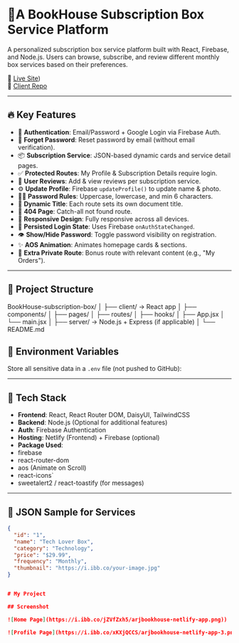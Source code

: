 # 🎁A BookHouse Subscription Box Service Platform

A personalized subscription box service platform built with React, Firebase, and Node.js. Users can browse, subscribe, and review different monthly box services based on their preferences.

🔴 [Live Site](https://arjbookhouse.netlify.app/))  
🔵 [Client Repo](https://github.com/arjsabbir88/Lily)

---

## 🔥 Key Features

- 🔐 **Authentication**: Email/Password + Google Login via Firebase Auth.
- 🧠 **Forget Password**: Reset password by email (without email verification).
- 📦 **Subscription Service**: JSON-based dynamic cards and service detail pages.
- ✅ **Protected Routes**: My Profile & Subscription Details require login.
- 💬 **User Reviews**: Add & view reviews per subscription service.
- ⚙️ **Update Profile**: Firebase `updateProfile()` to update name & photo.
- 🕵️‍♂️ **Password Rules**: Uppercase, lowercase, and min 6 characters.
- 🧭 **Dynamic Title**: Each route sets its own document title.
- 🎯 **404 Page**: Catch-all not found route.
- 🎨 **Responsive Design**: Fully responsive across all devices.
- 🔄 **Persisted Login State**: Uses Firebase `onAuthStateChanged`.
- 👁️ **Show/Hide Password**: Toggle password visibility on registration.
- ✨ **AOS Animation**: Animates homepage cards & sections.
- 🧪 **Extra Private Route**: Bonus route with relevant content (e.g., "My Orders").

---

## 📂 Project Structure

BookHouse-subscription-box/
│
├── client/ → React app
│ ├── components/
│ ├── pages/
│ ├── routes/
│ ├── hooks/
│ ├── App.jsx
│ └── main.jsx
│
├── server/ → Node.js + Express (if applicable)
│
└── README.md


## 🔐 Environment Variables

Store all sensitive data in a `.env` file (not pushed to GitHub):




---

## 🧩 Tech Stack

- **Frontend**: React, React Router DOM, DaisyUI, TailwindCSS
- **Backend**: Node.js (Optional for additional features)
- **Auth**: Firebase Authentication
- **Hosting**: Netlify (Frontend) + Firebase (optional)
- **Package Used**:
- firebase
- react-router-dom
- aos (Animate on Scroll)
- react-icons`
- sweetalert2 / react-toastify (for messages)

---

## 📝 JSON Sample for Services

```json
{
  "id": "1",
  "name": "Tech Lover Box",
  "category": "Technology",
  "price": "$29.99",
  "frequency": "Monthly",
  "thumbnail": "https://i.ibb.co/your-image.jpg"
}


# My Project

## Screenshot

![Home Page](https://i.ibb.co/jZVfZxh5/arjbookhouse-netlify-app.png))

![Profile Page](https://i.ibb.co/xKXjQCCS/arjbookhouse-netlify-app-3.png)


